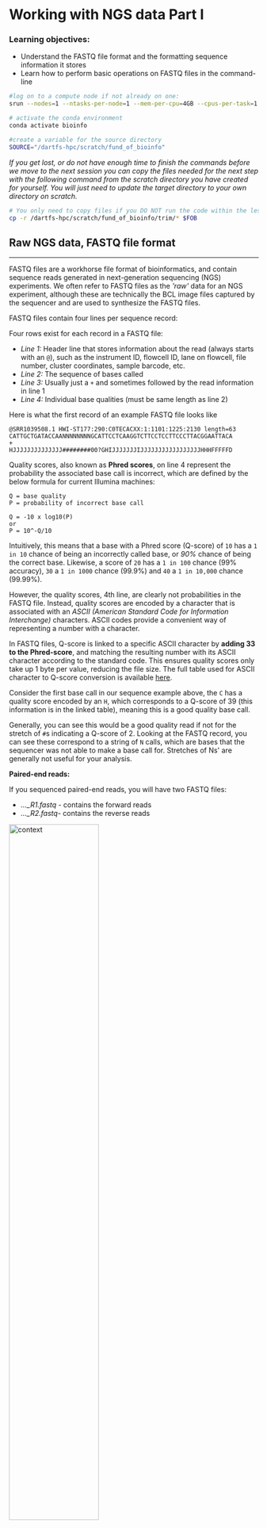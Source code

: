 # Working with NGS data Part I

### Learning objectives: 
- Understand the FASTQ file format and the formatting sequence information it stores
- Learn how to perform basic operations on FASTQ files in the command-line 


```bash
#log on to a compute node if not already on one:
srun --nodes=1 --ntasks-per-node=1 --mem-per-cpu=4GB --cpus-per-task=1 --time=08:00:00 --partition=standard  --pty /bin/bash

# activate the conda environment
conda activate bioinfo

#create a variable for the source directory 
SOURCE="/dartfs-hpc/scratch/fund_of_bioinfo"
```

*If you get lost, or do not have enough time to finish the commands before we move to the next session you can copy the files needed for the next step with the following command from the scratch directory you have created for yourself. You will just need to update the target directory to your own directory on scratch.* 
	
```bash
# You only need to copy files if you DO NOT run the code within the lesson 
cp -r /dartfs-hpc/scratch/fund_of_bioinfo/trim/* $FOB
```

## Raw NGS data, FASTQ file format
---

FASTQ files are a workhorse file format of bioinformatics, and contain sequence reads generated in next-generation sequencing (NGS) experiments. We often refer to FASTQ files as the *'raw'* data for an NGS experiment, although these are technically the BCL image files captured by the sequencer and are used to synthesize the FASTQ files.

FASTQ files contain four lines per sequence record:

Four rows exist for each record in a FASTQ file:
- *Line 1:* Header line that stores information about the read (always starts with an `@`), such as the instrument ID, flowcell ID, lane on flowcell, file number, cluster coordinates, sample barcode, etc.
- *Line 2:* The sequence of bases called
- *Line 3:* Usually just a `+` and sometimes followed by the read information in line 1
- *Line 4:* Individual base qualities (must be same length as line 2)

Here is what the first record of an example FASTQ file looks like
```
@SRR1039508.1 HWI-ST177:290:C0TECACXX:1:1101:1225:2130 length=63
CATTGCTGATACCAANNNNNNNNGCATTCCTCAAGGTCTTCCTCCTTCCCTTACGGAATTACA
+
HJJJJJJJJJJJJJJ########00?GHIJJJJJJJIJJJJJJJJJJJJJJJJJHHHFFFFFD
```

Quality scores, also known as **Phred scores**, on line 4 represent the probability the associated base call is incorrect, which are defined by the below formula for current Illumina machines:
```
Q = base quality
P = probability of incorrect base call

Q = -10 x log10(P)
or
P = 10^-Q/10
```

Intuitively, this means that a base with a Phred score (Q-score) of `10` has a `1 in 10` chance of being an incorrectly called base, or *90%* chance of being the correct base. Likewise, a score of `20` has a `1 in 100` chance (99% accuracy), `30` a `1 in 1000` chance (99.9%) and `40` a `1 in 10,000` chance (99.99%).

However, the quality scores, 4th line, are clearly not probabilities in the FASTQ file. Instead, quality scores are encoded by a character that is associated with an *ASCII (American Standard Code for Information Interchange)* characters. ASCII codes provide a convenient way of representing a number with a character.

In FASTQ files, Q-score is linked to a specific ASCII character by **adding 33 to the Phred-score**, and matching the resulting number with its ASCII character according to the standard code. This ensures quality scores only take up 1 byte per value, reducing the file size. The full table used for ASCII character to Q-score conversion is available [here](https://support.illumina.com/help/BaseSpace_OLH_009008/Content/Source/Informatics/BS/QualityScoreEncoding_swBS.htm).

Consider the first base call in our sequence example above, the `C` has a quality score encoded by an `H`, which corresponds to a Q-score of 39 (this information is in the linked table), meaning this is a good quality base call.

Generally, you can see this would be a good quality read if not for the stretch of `#`s indicating a Q-score of 2. Looking at the FASTQ record, you can see these correspond to a string of `N` calls, which are bases that the sequencer was not able to make a base call for. Stretches of Ns' are generally not useful for your analysis.

**Paired-end reads:**  

If you sequenced paired-end reads, you will have two FASTQ files:  
- *..._R1.fastq* - contains the forward reads  
- *..._R2.fastq*- contains the reverse reads  

<p align="left">
<img src="../figures/seq-config.png" title="xxxx" alt="context"
	width="60%" height="60%" />
</p>

Many bioinformatics softwares will recognize that such files are paired-end, and the reads in the forward file correspond to the reads in the reverse file, although you often have to specify the names of both files to these tools.

It is critical that the R1 and R2 files have the **same number of records in both files**. If one has more records than the other, which can sometimes happen if there was an issue in the demultiplexing process, you will experience problems using these files as paired-end reads in downstream analyses.

## Working with FASTQ files at the command line
----

To demonstrate how FASTQ files can be explored from the command line environment, we will be using an example set of FASTQ files generated in an RNA-seq study of human airway cell line and their reaction to glucocorticoids (described in [Himes *et al*, 2014, *PloS One*](https://journals.plos.org/plosone/article?id=10.1371/journal.pone.0099625)).

Raw sequence data was obtained from the [Sequence Read Archive (SRA)](https://www.ncbi.nlm.nih.gov/sra) under project accession [SRP033351](https://www.ncbi.nlm.nih.gov/sra?term=SRP033351), using the [SRA toolkit](https://github.com/ncbi/sra-tools) (SRA). The FASTQ files are stored in `/dartfs-hpc/scratch/fund_of_bioinfo/raw_full_fastq/`. To speed up computations in the workshop, these FASTQ files have been subset to only contain reads that align to chromosome 20.

```bash
# lets have a look at the project directory containing the reduced raw FASTQs
ls -lah $SOURCE/raw_fastq_files/

# lets have a look at the project directory containing the full raw FASTQs
ls -lah $SOURCE/raw_full_fastq/
```

Since these are paired-end reads each sample has a file for read 1 (SRRXXX_1) and a file for read 2 (SRRXXX_2). All of the files are `gzipped` in order to reduce the disk space they require, which is important as you can see that the full files are all **1GB** or more (you need a lot of space to process RNA-seq, or other-NGS data).

Given the size of these files, if everyone were to copy them to their home directory, this would take up a very large amount of disk space. Instead you will create a *symbolic link* or *symlink* to the data in the scratch drive with the command `ln -s`. This command is similar to `cp` in that it accepts a source file and destination path as the arguments.

```bash
# move into your fundamentals_of_bioinformatics directory
cd $FOB

# lets keep our data organized and make a folder for these raw fastq files
mkdir raw
cd raw

# Create a symlink to the data directory in the scratch drive
ln -s $SOURCE/raw_fastq_files/*fastq.gz ./

# Check that your command worked
ls -lah
```
Any modifications made to the original files in `/dartfs-hpc/scratch/fund_of_bioinfo/raw_fastq_files/` will also be seen in the symlink files. Moving the original files or deleting the original files will cause the symlinks to malfunction.

Remember, because your symlinks are pointing to something in the scratch directory these files are slated to be deleted in 45 days, at which point your symlinks will still exist but no longer function properly.

### Basic operations

Generally you won't need to go looking within an individual FASTQ file, but for our purposes it is useful to explore them at the command line to help better understand their contents. Being able to work with FASTQ files at the command line can also be a valuable skill for troubleshooting problems that come up in your analyses.

Due to gzip compression of FASTQ files we have to unzip when we want to work with them. We can do this with the `zcat` command and a pipe (|). `zcat` works similar to `cat` but operates on zipped files, FASTQ files are very large and so we will use `head` to limit the output to the first ten lines.

Use `zcat` and `head` to have a look at the first few records in our FASTQ file.
```bash
# unzip and view first few lines of FASTQ file
zcat SRR1039508_1.chr20.fastq.gz | head
zcat SRR1039508_2.chr20.fastq.gz | head
```

How many records do we have in total? (don't forget to divide by 4..)
```bash
zcat SRR1039508_1.chr20.fastq.gz | wc -l
zcat SRR1039508_2.chr20.fastq.gz | wc -l
```
Remember, paired-end reads should have the same number of records!

What if we want to count how many adapter sequences exist in the FASTQ file? 

To do this, we would need to print all the sequence lines of each FASTQ entry, then using the pipe we can search the sequences for the adapter sequence. 

To print all the sequence lines (2nd line) of each FASTQ entry, we can use a command called `sed`, short for *stream editor* which allows you to streamline edits to text that are redirected to the command. You can find a tutorial on using `sed` [here](https://www.digitalocean.com/community/tutorials/the-basics-of-using-the-sed-stream-editor-to-manipulate-text-in-linux). The `sed` command often accepts a 'script' as an argument indicating the edits that should be made, the script argument is indicated by the text between single quotes.

First we will use `sed` with the `'p'` argument in the script to indicate we want the output to be printed, and the `-n` option to tell `sed` we want to run the command in silent mode. We specify `'2~4p'` as we want `sed` to *print line 2, then skip forward 4*. We can then pipe these results to the `head` command, we can get the sequence line of the first 10 entries in the FASTQ file. 
```bash
zcat SRR1039508_1.chr20.fastq.gz | sed -n '2~4p' | head
```

Building on this approach, we can print the second line for the first 10,000 entires of the FASTQ file, and use the `grep` command to search for the adapter sequence in the output. We use the `-o` option for grep, to print only the portion of the line that matches the character string.
```bash

# Pipe the sequence line from the first 10000 FASTQ records to grep to search for our (pretend) adapter sequence
zcat SRR1039508_1.chr20.fastq.gz | sed -n '2~4p' | head -n 10000 | grep -o "ATGGGA"
```

Continuing to build our command, we can pipe the output of the `grep` command to the `wc -l` command to count the number of times this match was recovered. 
```bash
# Count how many times in the first 10000 FASTQ our (pretend) adapter sequence occurs
zcat SRR1039508_1.chr20.fastq.gz | sed -n '2~4p' | head -n 10000 | grep -o "ATGGGA" | wc -l
```
Just to break down this fairly complex command into a simpler format:
1. `zcat SRR1039508_1.chr20.fastq.gz` prints the contents of the file to the screen
2. `sed -n '2~4p'` prints the second line and skips four lines and prints the line again
3. `head -n 10000` limits the output to the first 10000 sequence lines
4. `grep -o "ATGGGA"` looks for our adapter pretend adapter sequence in the first 10000 reads and prints the pattern to the screen when found
5. `wc -l` counts the number of lines that are printed to the screen


By adjusting just a couple of these steps we can instead count all of the instances of individual DNA bases (A,T,C,G) called by the sequencer in this sample. Here we use the `sort` command to sort the bases printed by `grep` and then use the `uniq` command with the `-c` option to count up the unique elements.

1. `zcat SRR1039508_1.chr20.fastq.gz` prints the contents of the file to the screen
2. `sed -n '2~4p'` prints the second line and skips four lines and prints the line again
3. `head -n 10000` limits the output to the first 10000 sequence lines
4. `grep -o .` looks for any single pattern (A, T, C, G, N) and prints it on a separate line
5. `sort` sorts the bases alphabetically
6. `uniq -c` counts the instances of each unique element

```bash
# Determine the G/C content of the first 10000 reads
zcat SRR1039508_1.chr20.fastq.gz | sed -n '2~4p' | head -10000 | grep -o . | sort | uniq -c
```

Now we have the frequency of each nucleotide from the first 10,000 records. A quick and easy program to get GC content, (you can see that there is around 52% GC content just by comparing the A/T count to the GC count). GC content is used in basic quality control of sequence from FASTQs to check for potential contamination of the sequencing library. We just used this code to check 1 sample, but what if we want to know for our 4 samples or 100 samples?

## For & while loops
-----

Loops allow us repeat operations over a defined variable or set of files. Essentially, you need to tell BASH what you want to loop over, and what operation you want it to do to each item.

Similar to how we set variables in our environment, here we use the variable `i`, set in the conditions of the loop, to reference all the elements to be looped over in the operation using `$i` in the `for` loop example below. The syntax of a for loop are essentially `for CONDITION; do CODE;done`, with the conditions and code punctuated by a semicolon.

```bash

# loop over numbers 1:10, printing them as we go
for i in {1..10}; do echo "$i"; done

```

This loop essentially states `for` i in the list of numbers from 1 to 10, `do` print `$i` to the screen using the `echo` command, finish the loop `done` when you get to the bottom of my list (10). 

Alternatively, if you do not know how many times you might need to run a loop, using a `while` loop may be useful, as it will continue the loop until the boolean (logical) specified in the first line evaluates to `false`. An example would be looping over all of the files in your directory to perform a specific task. e.g.

```bash
ls *.fastq.gz | while read x; do \
   # tell me what the shell is doing
   echo $x is being processed...\n;
   # unzip w/ zcat and print head of file
   zcat $x | head -n 4;  \
   # print 3 lines to for ease of viewing
   echo -e "\n\n\n" ;
done
```
This loop is a bit more complex and you will notice each new line of code within the loop ends in `; \` to indicate that even though the codes starts on a new line (for readability) we are still entering commands to be executed within the loop. In this loop we are saying:

1. `ls *.fastq.gz` list all the files in the current directory ending in *.fastq.gz* 
2. `while read x; do` as long as there are still files in the list save the filename as $x
3. `echo $x is being processed..\n;` print the sample name to the screen
4. `zcat $x|head -n 4` zcat the file and print the first entry
5. `echo -e "\n\n\n" ;` print three new lines to separate the output from the previous file (the -e flag enables interpretation of `\`) 

Perhaps we want to check how many of the first 10000 reads in each file contain the start codon `ATG`. We can do this by searching for matches and counting how many times it was found, and repeating this process for each sample using a while loop.

```bash
ls *.fastq.gz | while read x; do \
   echo $x
   zcat $x | sed -n '2~4p' | head -n 10000 | grep -o "ATG" | wc -l
done
```

We could use one of these loops to perform the nucleotide counting task that we performed on a single sample above, but apply it to all of our samples in a single command.

```bash
ls *.fastq.gz | while read x; do \
   echo -e "\n"
   echo processing sample $x
   zcat $x | sed -n '2~4p' | head -10000 | grep -o . | sort | uniq -c ;
done
```

## Scripting in bash
----

So loops are pretty useful, but once we write some useful code we want to save it to use later. This way we aren't reinventing the wheel and we can share the program we just wrote with other lab members.

One way to do this would be to write this series of commands into a Bash script, that can be executed at the command line, passing the files you would like to be operated on to the script. Generally the suffix of a script indicates the language the script is written in, for BASH scripts we use `*.sh`, for python we use `*.py`, for perl we use `*.pl`, and for R we use `*.R`. 

Lets create a script to count nucleotide frequencies:

```bash
nano count_ATGC.sh
```
The first thing we need to add to our script (and this is true of any script) is called a shebang, this line indicates the coding language used in the body of the script. The BASH shebang is `#!/bin/bash`.

Next we add our program to the script. As in the loops we use the `$` to specify the input variable to the script. `$1` represents the variable that we want to be used in the first argument of the script. Here, we only need to provide the file name, so we only have 1 `$`, but if we wanted to create more variables to expand the functionality of our script, we would do this using `$2`, `$3`, etc.


Copy the following code into the nano editor file you just opened and use the ctrl+x command to close the file and save the changes you made.
```bash
#!/bin/bash
echo processing sample "$1"; zcat $1 | sed -n '2~4p' | head -n 10000 | grep -o . | sort | uniq -c
```

Now run the script, specifying the a FASTQ file as variable 1 (`$1`)

```bash
# have a quick look at our script
cat count_ATGC.sh

# now run it with bash - which again indicates that the code is in the BASH language
bash count_ATGC.sh SRR1039508_1.chr20.fastq.gz
```

If we wanted to run on multiple samples we can use our while loop again to do this for all the FASTQs in our directory
```bash
ls *.fastq.gz | while read x; do \
   bash count_ATGC.sh $x
done
```

What if we wanted to write the output into a file instead of printing to the screen? We could save the output to a file that we can look at, save to review later, and document our findings. The `>>` redirects the output that would print to the screen to a file.
```bash
# create the text file you want to write to
touch out.txt

# run the loop
ls *.fastq.gz | while read x; do \
   bash count_ATGC.sh $x >> out.txt
done

# view the file
cat out.txt
```

These example programs run fairly quickly, but stringing together mutiple commands in a bash script is common and these programs can take much longer to run. In these cases we might want to close our computer and go and do some other stuff while our program is running.

We can do this using `nohup` which allows us to run a series of commands in the background, but disconnects the process from the shell you initially submit it through, so you are free to close this shell and the process will continue to run until completion.
```bash
# run your GC content program using the executable you just made
nohup bash count_ATGC.sh SRR1039508_1.chr20.fastq.gz &

# print the result
cat nohup.out
```

## Quality control of FASTQ files
----

While the value of these exercises may not be immediately clear, you can imagine that if we wrote some nice programs like we did above, and grouped them together with other programs doing complimentary tasks, we would make a nice bioinformatics software package. Fortunately, people have already started doing this, and there are various collections of tools that perform specific tasks on FASTQ files.

One excellent tool that is specifically designed assess quality of FASTQ file is [FastQC](https://www.bioinformatics.babraham.ac.uk/projects/fastqc/). FastQC is composed of a number of analysis modules that calculate QC metrics from FASTQ files and summarize the results into an HTML report, that can be opened in a web browser.

>Checking quality of raw NGS data is a <u>key step</u> that should be done <u>before</u> you start doing any other downstream analysis. In addition to identifying poor quality samples, the quality control assessment may dictate <u>how</u> you analyze your data downstream.  

Lets have a look at some example QC reports from the FastQC documentation:

- [Good Illumina Data FastQC Report](https://www.bioinformatics.babraham.ac.uk/projects/fastqc/good_sequence_short_fastqc.html)
- [Bad Illumina Data FastQC Report](https://www.bioinformatics.babraham.ac.uk/projects/fastqc/bad_sequence_fastqc.html)

Run FASTQC on our data and move the results to a new directory.
```bash
# specify the -t option for 4 threads to make it run faster
fastqc -t 1 *.fastq.gz

# move results to a new folder
mkdir $FOB/rawQC
mv *fastqc* $FOB/rawQC

# move into it and ls
cd $FOB/rawQC
ls -lah
```

**Note**: FastQC does not use the entire dataset, just the first few thousand reads in the FASTQ file, therefore there could be some bias introduced by this, although we assume there isn't since entires are placed into FASTQ files randomly.

Opening and evaluating an individual HTML file for each FASTQ file is tedious and slow. Luckily, someone built a tool to speed this up. [MultiQC](https://multiqc.info/) *MultiQC* searches a specified directory (and subdirectories) for log files that it recognizes and synthesizes these into its own browsable, sharable, interactive .html report that can be opened in a web-browser. *MultiQC* recognizes files from a very wide range of bioinformatics tools (including FastQC), and allows us to compare QC metrics generated by various tools across all samples so that we can analyze our experiment as a whole.

Lets run MultiQC on our FastQC files:
```bash
multiqc .
```

Copy to report to your **LOCAL MACHINE** in a new folder and open in a web-broswer:
```bash
# make a directory and go into it (ON YOUR LOCAL MACHINE)
mkdir fund_of_bioinfo/
cd fund_of_bioinfo/

# use secure copy (scp) to download the files to your local machine - remember to change the netID before you paste this command into the terminal
scp netID@discovery7.dartmouth.edu:/dartfs-hpc/scratch/NETID/fundamentals_of_bioinformatics/fastqc_results/multiqc_report.html .
```

You can find the MultiQC report run on the complete dataset across all samples in the dataset in the github repository, under `QC-reports`. Lets open it and explore our QC data. If the `scp` command did not work for you there is a copy of the multiqc report in the github repo you downloaded under `Day-1/data/multiqc_report.html`.


## Read pre-processing & trimming
------

An additional QC step one should perform on raw FASTQ data is to *pre-process* or *trim* the sequences to remove sequences that we are not interested in, or were not called confidently by the sequencer.

This step is **optional** in most analysis, although should be based on an empirical decision that leverages the QC assessment of raw FASTQs using a quality report like the one we just generated with FASTQC/MultiQC. For example, if we see we have a large number of adapter sequences in our data, or a high proportion of low-quality bases near our read ends, we may wish to trim our raw reads. Otherwise, we could skip this step in the analysis.

Notably, some read mappers account for mismatches or low quality bases at the end of reads in a process called *soft-clipping*, where these bases are masked from being included in the alignment, but are technically still part of the sequence read in the FASTQ. If you are using an aligner that performs soft-clipping, you could consider omitting read trimming of FASTQ files.

### Motivation for read trimming: Downstream steps are more efficient

Several algorithms exist for trimming reads in FASTQ format. Generally, these algorithms work by looking for matches to the sequence you specify at the 5' and 3' end of a read. You can specify the minimum number of bases you would like to be considered a match, as the algorithm will trim partial matches to the sequence you specify. Examples of sequences you might want to remove include:  
- adapter sequences  
- polyA tails   
- low quality bases  

<p align="center">
<img src="../figures/read_processing.png" title="xxxx" alt="context"
	width="70%" height="87%" />
</p>

### Read trimming with cutadapt

[Cutadapt](https://cutadapt.readthedocs.io/en/stable/) is a useful tool for cleaning up sequencing reads, allows for multiple adapters to be specified simultaneously, and has an array of options that can be tweaked to control its behavior.

Basic usage of cutadapt:
```bash
cutadapt -a ADAPTER -g ADAPT2 [options] -o output.fastq input.fastq.gz
```
- `a` specifies an adapter to trim from the 3' end of read 1
- `g` specifies an adapter to trim from the 5' end of read 1
- `o` specifies name of out file

For paired-end reads:
```bash
cutadapt -a ADAPT1 -g ADAPT2 [options] -o out1.fastq.gz -p out2.fastq input1.fastq.gz input2.fastq.gz
```
Capital letters are used to specify adapters for read 2.

If we wanted to trim polyA sequences, as we often do in RNA-seq, and save the output to a report called cutadapt.logout, we could use:  
```bash
cutadapt -a 'A{76}' -o out.trimmed.fastq.gz input.fastq.gz > cutadapt.logout;
```
`-a A{76}` tells cutadapt to search for stretches of A bases at the end of reads, with a maximum length of the read length (76bp).

Since the polyA and adapter sequence contamination is relatively low for this dataset, we won't trim any specific sequences, although we will perform basic quality and length processing of the raw reads. Lets make a new directory and do this for do this for one sample.
```bash
mkdir -p $FOB/trim
cd $FOB/trim

cutadapt \
   -o SRR1039508_1.trim.chr20.fastq.gz \
   -p SRR1039508_2.trim.chr20.fastq.gz \
   $FOB/raw/SRR1039508_1.chr20.fastq.gz $FOB/raw/SRR1039508_2.chr20.fastq.gz \
   -m 1 -q 20 -j 1 > SRR1039508.cutadapt.report
```

- `-m` removes reads that are smaller than the minimum threshold
- `-q` quality threshold for trimming bases
- `-j` number of cores/threads to use

You should now have a trimmed FASTQ file in this directory that can be used for an alignment. Lets look at the report that cutadapt generated.
```bash
cat SRR1039508.cutadapt.report
```

Now lets run this on multiple samples:
```bash 
ls $FOB/raw/*.chr20.fastq.gz | while read x; do \

   # save the file name
   sample=`echo "$x"` 
   # get everything in file name after "/" and before "_" e.g. "SRR1039508"
   sample=`echo "$sample" | cut -d"/" -f3 | cut -d"_" -f1` 
   echo processing "$sample"

   # run cutadapt for each sample 
   cutadapt \
      -o ${sample}_1.trim.chr20.fastq.gz \
      -p ${sample}_2.trim.chr20.fastq.gz \
      $FOB/raw/${sample}_1.chr20.fastq.gz $FOB/raw/${sample}_2.chr20.fastq.gz \
      -m 1 -q 20 -j 4 > $sample.cutadapt.report
done
```

You should now have trimmed FASTQ files in this directory that we will use for the alignment. You should also be able to see and print each of your reports from cutadapt. 
```bash
ls *cutadapt.report | while read x; do
   echo -e "\n\n"
   echo Printing $x
   echo -e "\n"
   cat $x
done
```

**Additional note:** For data generated at Dartmouth, since much of the data in the Genomics core is generated using an *Illumina NextSeq 500*, we also often use the `--nextseq-trim` option in cutadapt.

This option works in a similar way to the quality threshold option `-q` BUT ignores Q-scores for stretches of G bases, as some Illumina instruments, such as the NextSeq, generate strings of Gs when the sequencer 'falls off' the end of a fragment and dark cycles occur, and therefore provides more appropriate quality trimming for data generated on these instruments.

### Break out exercises

- Run through the commands above to generate a quality report and trim the reads

- What do we think about the quality of our dataset?

- How would this affect the flags you might choose to use when preprocessing the data?
   - higher or lower quality threshold?
   - leave off the quality filter?
   - adjust the minimum read size threshold?

- Can you write a loop to trim a series of fastq files and save it to a bash script?
